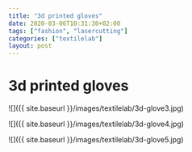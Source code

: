 ```yaml
---
title: "3d printed gloves"
date: 2020-03-06T10:31:30+02:00
tags: ["fashion", "lasercutting"]
categories: ["textilelab"]
layout: post
---
```


# 3d printed gloves

![]({{ site.baseurl }}/images/textilelab/3d-glove3.jpg)

![]({{ site.baseurl }}/images/textilelab/3d-glove4.jpg)

![]({{ site.baseurl }}/images/textilelab/3d-glove5.jpg)


<div markdown="1" class="row-2">
</div>